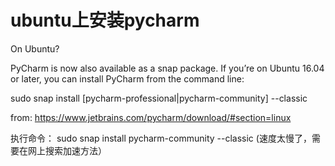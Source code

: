 # ubuntu上安装pycharm

On Ubuntu?

PyCharm is now also available as a snap package. If you’re on Ubuntu 16.04 or later, you can install PyCharm from the command line:

sudo snap install [pycharm-professional|pycharm-community] --classic

from: https://www.jetbrains.com/pycharm/download/#section=linux



执行命令： sudo snap install pycharm-community --classic  (速度太慢了，需要在网上搜索加速方法）


